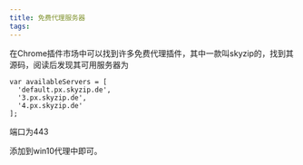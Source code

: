```yaml
---
title: 免费代理服务器
tags:
---
```


在Chrome插件市场中可以找到许多免费代理插件，其中一款叫skyzip的，找到其源码，阅读后发现其可用服务器为

```
var availableServers = [
  'default.px.skyzip.de',
  '3.px.skyzip.de',
  '4.px.skyzip.de'
];
```

端口为443

添加到win10代理中即可。